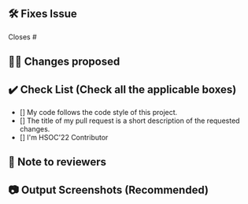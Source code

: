 <!-- Remove this section if not applicable -->

## 🛠️ Fixes Issue

Closes #
<!-- Example: Closes #12 -->


## 👨‍💻 Changes proposed

<!-- List all the proposed changes in your PR -->


## ✔️ Check List (Check all the applicable boxes) <!-- Follow the below conventions to check the box -->

<!-- Mark all the applicable boxes. To mark the box as done follow the following conventions -->
<!--
[x] - Correct; marked as done
[ ] - Not correct; marked as **not** done
-->

- [] My code follows the code style of this project.
- [] The title of my pull request is a short description of the requested changes.
- [] I'm HSOC'22 Contributor


## 📄 Note to reviewers

<!-- Add notes to reviewers if applicable -->


## 📷 Output Screenshots (Recommended)
